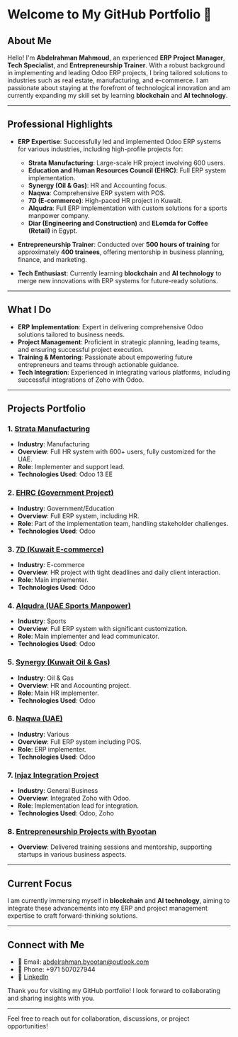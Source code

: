 # Welcome to My GitHub Portfolio 👋

## About Me

Hello! I'm **Abdelrahman Mahmoud**, an experienced **ERP Project Manager**, **Tech Specialist**, and **Entrepreneurship Trainer**. With a robust background in implementing and leading Odoo ERP projects, I bring tailored solutions to industries such as real estate, manufacturing, and e-commerce. I am passionate about staying at the forefront of technological innovation and am currently expanding my skill set by learning **blockchain** and **AI technology**.

---

## Professional Highlights

- **ERP Expertise**: Successfully led and implemented Odoo ERP systems for various industries, including high-profile projects for:
  - **Strata Manufacturing**: Large-scale HR project involving 600 users.
  - **Education and Human Resources Council (EHRC)**: Full ERP system implementation.
  - **Synergy (Oil & Gas)**: HR and Accounting focus.
  - **Naqwa**: Comprehensive ERP system with POS.
  - **7D (E-commerce)**: High-paced HR project in Kuwait.
  - **Alqudra**: Full ERP implementation with custom solutions for a sports manpower company.
  - **Diar (Engineering and Construction)** and **ELomda for Coffee (Retail)** in Egypt.

- **Entrepreneurship Trainer**: Conducted over **500 hours of training** for approximately **400 trainees**, offering mentorship in business planning, finance, and marketing.

- **Tech Enthusiast**: Currently learning **blockchain** and **AI technology** to merge new innovations with ERP systems for future-ready solutions.

---

## What I Do

- **ERP Implementation**: Expert in delivering comprehensive Odoo solutions tailored to business needs.
- **Project Management**: Proficient in strategic planning, leading teams, and ensuring successful project execution.
- **Training & Mentoring**: Passionate about empowering future entrepreneurs and teams through actionable guidance.
- **Tech Integration**: Experienced in integrating various platforms, including successful integrations of Zoho with Odoo.

---

## Projects Portfolio

### 1. [Strata Manufacturing](#)
   - **Industry**: Manufacturing
   - **Overview**: Full HR system with 600+ users, fully customized for the UAE.
   - **Role**: Implementer and support lead.
   - **Technologies Used**: Odoo 13 EE

### 2. [EHRC (Government Project)](#)
   - **Industry**: Government/Education
   - **Overview**: Full ERP system, including HR.
   - **Role**: Part of the implementation team, handling stakeholder challenges.
   - **Technologies Used**: Odoo

### 3. [7D (Kuwait E-commerce)](#)
   - **Industry**: E-commerce
   - **Overview**: HR project with tight deadlines and daily client interaction.
   - **Role**: Main implementer.
   - **Technologies Used**: Odoo

### 4. [Alqudra (UAE Sports Manpower)](#)
   - **Industry**: Sports
   - **Overview**: Full ERP system with significant customization.
   - **Role**: Main implementer and lead communicator.
   - **Technologies Used**: Odoo

### 5. [Synergy (Kuwait Oil & Gas)](#)
   - **Industry**: Oil & Gas
   - **Overview**: HR and Accounting project.
   - **Role**: Main HR implementer.
   - **Technologies Used**: Odoo

### 6. [Naqwa (UAE)](#)
   - **Industry**: Various
   - **Overview**: Full ERP system including POS.
   - **Role**: ERP implementer.
   - **Technologies Used**: Odoo

### 7. [Injaz Integration Project](#)
   - **Industry**: General Business
   - **Overview**: Integrated Zoho with Odoo.
   - **Role**: Implementation lead for integration.
   - **Technologies Used**: Odoo, Zoho

### 8. [Entrepreneurship Projects with Byootan](#)
   - **Overview**: Delivered training sessions and mentorship, supporting startups in various business aspects.

---

## Current Focus

I am currently immersing myself in **blockchain** and **AI technology**, aiming to integrate these advancements into my ERP and project management expertise to craft forward-thinking solutions.

---

## Connect with Me

- 📧 Email: abdelrahman.byootan@outlook.com
- 📱 Phone: +971 507027944
- 🔗 [LinkedIn](https://linkedin.com/in/abdelrahman-mahmoud-35aa0016a)

Thank you for visiting my GitHub portfolio! I look forward to collaborating and sharing insights with you.

---

Feel free to reach out for collaboration, discussions, or project opportunities!
